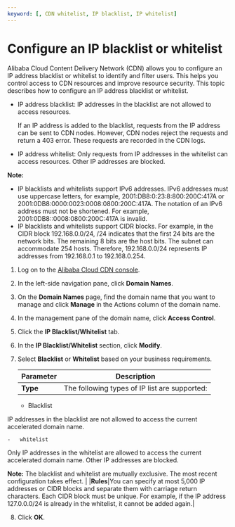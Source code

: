 ```yaml
---
keyword: [, CDN whitelist, IP blacklist, IP whitelist]
---
```


# Configure an IP blacklist or whitelist

Alibaba Cloud Content Delivery Network \(CDN\) allows you to configure an IP address blacklist or whitelist to identify and filter users. This helps you control access to CDN resources and improve resource security. This topic describes how to configure an IP address blacklist or whitelist.

-   IP address blacklist: IP addresses in the blacklist are not allowed to access resources.

    If an IP address is added to the blacklist, requests from the IP address can be sent to CDN nodes. However, CDN nodes reject the requests and return a 403 error. These requests are recorded in the CDN logs.

-   IP address whitelist: Only requests from IP addresses in the whitelist can access resources. Other IP addresses are blocked.

**Note:**

-   IP blacklists and whitelists support IPv6 addresses. IPv6 addresses must use uppercase letters, for example, 2001:DB8:0:23:8:800:200C:417A or 2001:0DB8:0000:0023:0008:0800:200C:417A. The notation of an IPv6 address must not be shortened. For example, 2001:0DB8::0008:0800:200C:417A is invalid.
-   IP blacklists and whitelists support CIDR blocks. For example, in the CIDR block 192.168.0.0/24, /24 indicates that the first 24 bits are the network bits. The remaining 8 bits are the host bits. The subnet can accommodate 254 hosts. Therefore, 192.168.0.0/24 represents IP addresses from 192.168.0.1 to 192.168.0.254.

1.  Log on to the [Alibaba Cloud CDN console](https://cdn.console.aliyun.com).

2.  In the left-side navigation pane, click **Domain Names**.

3.  On the **Domain Names** page, find the domain name that you want to manage and click **Manage** in the Actions column of the domain name.

4.  In the management pane of the domain name, click **Access Control**.

5.  Click the **IP Blacklist/Whitelist** tab.

6.  In the **IP Blacklist/Whitelist** section, click **Modify**.

7.  Select **Blacklist** or **Whitelist** based on your business requirements.

    |Parameter|Description|
    |---------|-----------|
    |**Type**|The following types of IP list are supported:

    -   Blacklist

IP addresses in the blacklist are not allowed to access the current accelerated domain name.

    -   whitelist

Only IP addresses in the whitelist are allowed to access the current accelerated domain name. Other IP addresses are blocked.

**Note:** The blacklist and whitelist are mutually exclusive. The most recent configuration takes effect. |
    |**Rules**|You can specify at most 5,000 IP addresses or CIDR blocks and separate them with carriage return characters. Each CIDR block must be unique. For example, if the IP address 127.0.0.0/24 is already in the whitelist, it cannot be added again.|

8.  Click **OK**.


